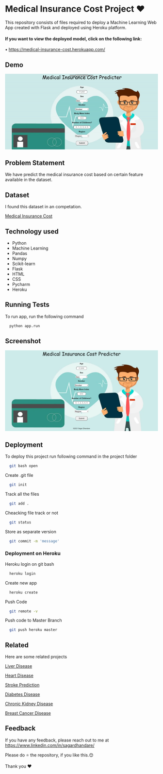 # Medical Insurance Cost Project ❤
This repository consists of files required to deploy a Machine Learning Web App created with Flask and deployed using Heroku platform.


#### If you want to view the deployed model, click on the following link:

• https://medical-insurance-cost.herokuapp.com/

## Demo
<img src="https://raw.githubusercontent.com/SagarDhandare/Medical-Insurance-Cost-Project/main/Images/demo.gif">

## Problem Statement
We have predict the medical insurance cost based on certain feature available in the dataset.

## Dataset
I found this dataset in an competation.

[Medical Insurance Cost](https://github.com/SagarDhandare/Medical-Insurance-Cost-Project/tree/main/Datasets)


## Technology used
- Python
- Machine Learning
- Pandas
- Numpy
- Scikit-learn
- Flask
- HTML
- CSS
- Pycharm
- Heroku

  
## Running Tests

To run app, run the following command

```bash
  python app.run
```

  
## Screenshot

![App Screenshot](https://raw.githubusercontent.com/SagarDhandare/Medical-Insurance-Cost-Project/main/Images/screenshot.png)

  
## Deployment

To deploy this project run following command in the project folder

```bash
  git bash open
```

Create .git file
```bash
  git init
```
Track all the files
```bash
  git add .
```
Cheacking file track or not
```bash
  git status
```
Store as separate version
```bash
  git commit -m 'message'
```
### Deployment on Heroku

Heroku login on git bash

```bash
  heroku login
```
Create new app

```bash
  heroku create
```
Push Code
```bash
  git remote -v
```
Push code to Master Branch
```bash
  git push heroku master
```

  
## Related

Here are some related projects

[Liver Disease](https://github.com/SagarDhandare/Liver-Disease-Prediction-Project)

[Heart Disease](https://github.com/SagarDhandare/Heart-Disease-Project)

[Stroke Prediction](https://github.com/SagarDhandare/Stroke-Prediction-Project)

[Diabetes Disease](https://github.com/SagarDhandare/Diabetes-Disease-Project)

[Chronic Kidney Disease](https://github.com/SagarDhandare/Chronic-Kidney-Disease-Prediction-Project)

[Breast Cancer Disease](https://github.com/SagarDhandare/Breast-Cancer-Disease-Prediction-Project)

  
## Feedback

If you have any feedback, please reach out to me at https://www.linkedin.com/in/sagardhandare/

Please do ⭐ the repository, if you like this.😊

Thank you ❤

